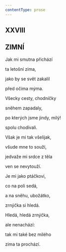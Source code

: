 ```yaml
---
contentType: prose
---
```


## XXVIII  

## ZIMNÍ

Jak mi smutna přichází  

ta letošní zima,

jako by se svět zakalil

před očima mýma.

Všecky cesty, chodníčky

sněhem zapadaly,

po kterých jsme jindy, milý!

spolu chodívali.

Však je mi tak všelijak,

všude mne to souží,

jedvaže mi srdce z těla

ven se nevytouží.

Je mi jako ptáčkovi,

co na poli sedá,

a na sněhu, ubožátko,

zrnýčka si hledá.

Hledá, hledá zrnýčka,

ale nenachází:

tak mi také bez milého

zima ta prochází.
